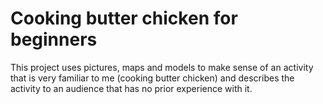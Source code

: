 # Cooking butter chicken for beginners

This project uses pictures, maps and models to make sense of an activity that is very familiar to me (cooking butter chicken) and describes the activity to an audience that has no prior experience with it.
